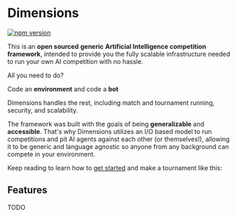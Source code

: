 # Dimensions

[![npm version](https://badge.fury.io/js/dimensions-ai.svg)](https://badge.fury.io/js/dimensions-ai)

This is an **open sourced** **generic** **Artificial Intelligence competition framework**, intended to provide you the fully scalable infrastructure needed to run your own AI competition with no hassle.

All you need to do?

Code an **environment** and code a **bot**

Dimensions handles the rest, including match and tournament running, security, and scalability.

The framework was built with the goals of being **generalizable** and **accessible**. That's why Dimensions utilizes an I/O based model to run competitions and pit AI agents against each other (or themselves!), allowing it to be generic and language agnostic so anyone from any background can compete in your environment.

Keep reading to learn how to [get started](#getting-started) and make a tournament like this:


## Features

TODO